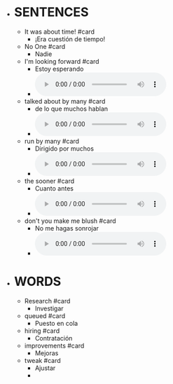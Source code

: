 - # SENTENCES
	- It was about time!  #card
		- ¡Era cuestión de tiempo!
	- No One  #card
		- Nadie
	- I'm looking forward #card
		- Estoy esperando
		-
		  <html>   <audio controls src="G:\Mi unidad\Autosync\Logmy\NewLog\Audios\1.wav"
		        style=" " >
		  </audio>
		  </html>
	- talked about by many #card
		- de lo que muchos hablan
		-
		  <html>   <audio controls src="G:\Mi unidad\Autosync\Logmy\NewLog\Audios\2.wav"
		        style=" " >
		  </audio>
		  </html>
	- run by many #card
		- Dirigido por muchos
		-
		  <html>   <audio controls src="G:\Mi unidad\Autosync\Logmy\NewLog\Audios\3.wav"
		        style=" " >
		  </audio>
		  </html>
	- the sooner #card
		- Cuanto antes
		-
		  <html>   <audio controls src="G:\Mi unidad\Autosync\Logmy\NewLog\Audios\4.wav"
		        style=" " >
		  </audio>
		  </html>
	- don't you make me blush #card
		- No me hagas sonrojar
		-
		  <html>   <audio controls src="G:\Mi unidad\Autosync\Logmy\NewLog\Audios\5.wav"
		        style=" " >
		  </audio>
		  </html>
- # WORDS
	- Research #card
		- Investigar
	- queued #card
		- Puesto en cola
	- hiring #card
		- Contratación
	- improvements #card
		- Mejoras
	- tweak #card
		- Ajustar
		-